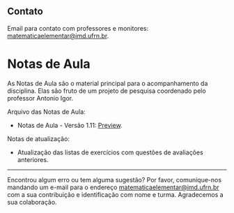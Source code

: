 <!-- # Informações Gerais
As informações sobre a oferta da disciplina no período 2020.2 podem ser lidas no [Plano de Curso](https://drive.google.com/file/d/1P5gzhI-wrO_lZKLjTi2-reVs7j3ia8bb/view?usp=sharing). Uma live de dúvidas sobre esse plano pode ser assistida [aqui](https://drive.google.com/drive/folders/1H70yHhUw56rLBTXCzbOfJ-ODy1v9OkPd?usp=sharing). -->

## Contato
Email para contato com professores e monitores: [matematicaelementar@imd.ufrn.br](mailto:matematicaelementar@imd.ufrn.br).

# Notas de Aula
As Notas de Aula são o material principal para o acompanhamento da disciplina. Elas são fruto de um projeto de pesquisa coordenado pelo professor Antonio Igor.

Arquivo das Notas de Aula:
- Notas de Aula - Versão 1.11: [Preview](materiais/notas-de-aula-v1.11.pdf).

Notas de atualização:
- Atualização das listas de exercícios com questões de avaliações anteriores.

<!-- # Slides
Arquivos dos slides usados em aula:
- [ME01 - Conjuntos](materiais/ME01%20-%20Conjuntos.pdf)
- [ME02 - Conjuntos Numéricos e Potenciação](materiais/ME02%20-%20Conjuntos%20Numéricos%20e%20Potenciação.pdf)
- [ME03 - Equações e Inequações](materiais/ME03%20-%20Equações%20e%20Inequações.pdf)
- [ME04 - Princípio da Indução Finita](materiais/ME04%20-%20Princípio%20da%20Indução%20Finita.pdf)
- [ME05 - Funções](materiais/ME05%20-%20Funções.pdf)
- [ME06 - Progressões](materiais/ME06%20-%20Progressões.pdf)
- [ME07 - Funções Reais e Gráficos](materiais/ME07%20-%20Funções%20Reais%20e%20Gráficos.pdf)
- [ME08 - Funções Polinomiais](materiais/ME08%20-%20Funções%20Polinomiais.pdf)
- [ME09 - Funções Exponenciais e Logarítmicas](materiais/ME09%20-%20Funções%20Exponenciais%20e%20Logarítmicas.pdf)
- [ME10 - Funções Trigonométricas](materiais/ME10%20-%20Funções%20Trigonométricas.pdf) -->


<!-- # Monitoria
Os monitores para o semestre 2020.2 são Fernanda Gonçalves, Gregorio Pinheiro e José Davi.

Horários de atendimento (clique nos nomes para entrar na sala da monitoria no Google Meet):

|     | Segunda |   Terça  | Quarta |  Quinta  |   Sexta  |
|-----|:-------:|:--------:|:------:|:--------:|:--------:|
| M12 |         |          |        |          |          |
| M34 |         |          |        |          |[Davi](https://meet.google.com/yze-oofo-ywu)|
| M56 |         |[Gregorio](https://meet.google.com/bgx-fwcm-twk)|        |[Gregorio](https://meet.google.com/bgx-fwcm-twk)|          |
| T12 |[Fernanda](https://meet.google.com/jpr-ztzj-knu)|          |[Fernanda](https://meet.google.com/jpr-ztzj-knu)|          |[Fernanda](https://meet.google.com/jpr-ztzj-knu)|
| T34 |         |[Davi](https://meet.google.com/dip-mmyw-xmh)|        |[Davi](https://meet.google.com/dip-mmyw-xmh)|          |
| T56 |         |          |        |          |          |
| N12 |[Gregorio](https://meet.google.com/mps-zvrx-ghy)|          |        |          |          |
| N34 |         |          |        |          |          |-->

---
Encontrou algum erro ou tem alguma sugestão? Por favor, comunique-nos mandando um e-mail para o endereço [matematicaelementar@imd.ufrn.br](mailto:matematicaelementar@imd.ufrn.br) com a sua contribuição e identificação com nome e turma. Agradecemos a sua colaboração.
